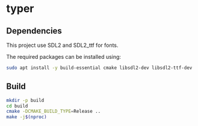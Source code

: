 # typer

## Dependencies
This project use SDL2 and SDL2_ttf for fonts.

The required packages can be installed using:

```bash
sudo apt install -y build-essential cmake libsdl2-dev libsdl2-ttf-dev
```

## Build

```bash
mkdir -p build
cd build
cmake -DCMAKE_BUILD_TYPE=Release ..
make -j$(nproc)
```